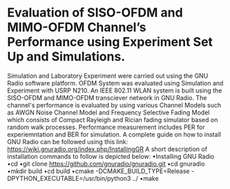 # Evaluation of SISO-OFDM and MIMO-OFDM Channel’s Performance using Experiment Set Up and Simulations.
Simulation and Laboratory Experiment were carried out using the GNU Radio software platform.
OFDM System was evaluated using Simulation and Experiment with USRP N210.
An IEEE 802.11 WLAN system is built using the SISO-OFDM and MIMO-OFDM transciever network in GNU Radio.
The channel's performance is evaluated by using various Channel Models such as AWGN Noise Channel Model and Frequency Selective Fading Model which consists of Compact Rayleigh and Rician fading simulator based on random walk processes.
Performance measurement includes PER for experiemntation and BER for simulation.
A complete guide on how to install GNU Radio can be followed using this link:
https://wiki.gnuradio.org/index.php/InstallingGR
A short description of installation commands to follow is depicted below:
•Installing GNU Radio
•cd
•git clone https://github.com/gnuradio/gnuradio.git
•cd gnuradio
•mkdir build
•cd build
•cmake -DCMAKE_BUILD_TYPE=Release -DPYTHON_EXECUTABLE=/usr/bin/python3 ../
•make
